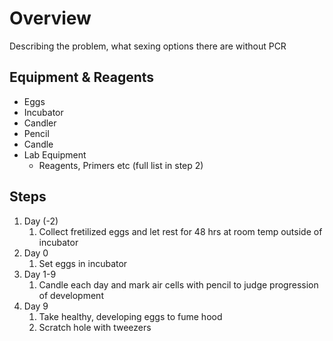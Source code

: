 # Overview

Describing the problem, what sexing options there are without PCR 

## Equipment & Reagents

* Eggs
* Incubator
* Candler
* Pencil
* Candle
* Lab Equipment
  * Reagents, Primers etc (full list in step 2)


## Steps

1. Day (-2)
    1. Collect fretilized eggs and let rest for 48 hrs at room temp outside of incubator
2. Day 0
    1. Set eggs in incubator
3. Day 1-9
    1. Candle each day and mark air cells with pencil to judge progression of development
5. Day 9
    1. Take healthy, developing eggs to fume hood
    2. Scratch hole with tweezers
